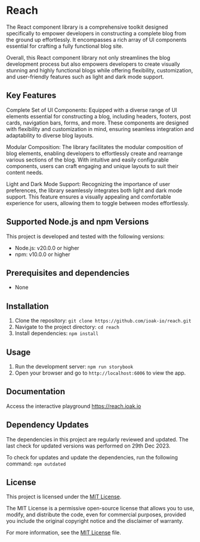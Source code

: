 # Reach

The React component library is a comprehensive toolkit designed specifically to empower developers in constructing a complete blog from the ground up effortlessly. It encompasses a rich array of UI components essential for crafting a fully functional blog site.

Overall, this React component library not only streamlines the blog development process but also empowers developers to create visually stunning and highly functional blogs while offering flexibility, customization, and user-friendly features such as light and dark mode support.

## Key Features

Complete Set of UI Components: Equipped with a diverse range of UI elements essential for constructing a blog, including headers, footers, post cards, navigation bars, forms, and more. These components are designed with flexibility and customization in mind, ensuring seamless integration and adaptability to diverse blog layouts.

Modular Composition: The library facilitates the modular composition of blog elements, enabling developers to effortlessly create and rearrange various sections of the blog. With intuitive and easily configurable components, users can craft engaging and unique layouts to suit their content needs.

Light and Dark Mode Support: Recognizing the importance of user preferences, the library seamlessly integrates both light and dark mode support. This feature ensures a visually appealing and comfortable experience for users, allowing them to toggle between modes effortlessly.

## Supported Node.js and npm Versions

This project is developed and tested with the following versions:

- Node.js: v20.0.0 or higher
- npm: v10.0.0 or higher

## Prerequisites and dependencies
- None

## Installation

1. Clone the repository: `git clone https://github.com/ioak-io/reach.git`
2. Navigate to the project directory: `cd reach`
3. Install dependencies: `npm install`

## Usage

1. Run the development server: `npm run storybook`
2. Open your browser and go to `http://localhost:6006` to view the app.

## Documentation

Access the interactive playground https://reach.ioak.io

## Dependency Updates

The dependencies in this project are regularly reviewed and updated. The last check for updated versions was performed on 29th Dec 2023.

To check for updates and update the dependencies, run the following command: `npm outdated`

## License

This project is licensed under the [MIT License](LICENSE).

The MIT License is a permissive open-source license that allows you to use, modify, and distribute the code, even for commercial purposes, provided you include the original copyright notice and the disclaimer of warranty.

For more information, see the [MIT License](LICENSE) file.
